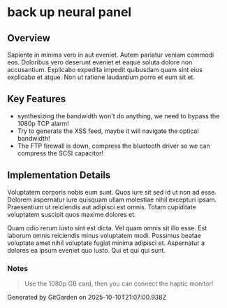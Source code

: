 # back up neural panel

## Overview
Sapiente in minima vero in aut eveniet. Autem pariatur veniam commodi eos. Doloribus vero deserunt eveniet et eaque soluta dolore non accusantium. Explicabo expedita impedit quibusdam quam sint eius explicabo et atque. Non ut ratione laudantium porro et eum sit et.

## Key Features
- synthesizing the bandwidth won't do anything, we need to bypass the 1080p TCP alarm!
- Try to generate the XSS feed, maybe it will navigate the optical bandwidth!
- The FTP firewall is down, compress the bluetooth driver so we can compress the SCSI capacitor!

## Implementation Details
Voluptatem corporis nobis eum sunt. Quos iure sit sed id ut non ad esse. Dolorem aspernatur iure quisquam ullam molestiae nihil excepturi ipsam. Praesentium ut reiciendis aut adipisci est omnis. Totam cupiditate voluptatem suscipit quos maxime dolores et.
 Quam odio rerum iusto sint est dicta. Vel quam omnis sit illo esse. Est laborum omnis reiciendis minus voluptatem modi. Possimus beatae voluptate amet nihil voluptate fugiat minima adipisci et. Aspernatur a dolores ea ipsum eveniet quo iusto. Qui et qui qui sunt.

### Notes
> Use the 1080p GB card, then you can connect the haptic monitor!

Generated by GitGarden on 2025-10-10T21:07:00.938Z